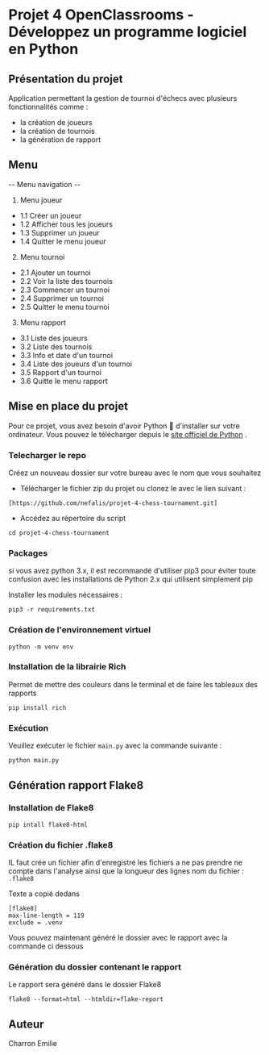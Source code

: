 # Projet 4 OpenClassrooms - Développez un programme logiciel en Python

## Présentation du projet 
Application permettant la gestion de tournoi d'échecs avec plusieurs fonctionnalités comme :
- la création de joueurs
- la création de tournois
- la génération de rapport 

## Menu
 -- Menu navigation --

1. Menu joueur
- 1.1 Créer un joueur
- 1.2 Afficher tous les joueurs
- 1.3 Supprimer un joueur
- 1.4 Quitter le menu joueur
2. Menu tournoi
- 2.1 Ajouter un tournoi
- 2.2 Voir la liste des tournois
- 2.3 Commencer un tournoi
- 2.4 Supprimer un tournoi
- 2.5 Quitter le menu tournoi
3. Menu rapport
- 3.1 Liste des joueurs
- 3.2 Liste des tournois
- 3.3 Info et date d'un tournoi
- 3.4 Liste des joueurs d'un tournoi
- 3.5 Rapport d'un tournoi
- 3.6 Quitte le menu rapport

## Mise en place du projet 
Pour ce projet, vous avez besoin d'avoir Python :snake: d'installer sur votre ordinateur.
Vous pouvez le télécharger depuis le [site officiel de Python](https://www.python.org/) .

### Telecharger le repo
Créez un nouveau dossier sur votre bureau avec le nom que vous souhaitez
 	
 - Télécharger le fichier zip du projet ou clonez le avec le lien suivant :
  
``` 
[https://github.com/nefalis/projet-4-chess-tournament.git]
``` 

- Accédez au répertoire du script 
``` 
cd projet-4-chess-tournament
 ```

### Packages

 si vous avez python 3.x, il est recommandé d'utiliser pip3 pour éviter toute confusion avec les installations de Python 2.x qui utilisent simplement pip

Installer les modules nécessaires :
``` 
pip3 -r requirements.txt
 ```
### Création de l'environnement virtuel
``` 
python -m venv env
 ```
### Installation de la librairie Rich
Permet de mettre des couleurs dans le terminal et de faire les tableaux des rapports
``` 
pip install rich
 ```

### Exécution
Veuillez exécuter le fichier `main.py` avec la commande suivante :
``` 
python main.py
```

## Génération rapport Flake8

### Installation de Flake8

``` 
pip intall flake8-html
 ```
### Création du fichier .flake8
IL faut crée un fichier afin d'enregistré les fichiers a ne pas prendre ne compte dans l'analyse ainsi que la longueur des lignes
nom du fichier :
 ``` .flake8 ```


Texte a copié dedans
``` 
[flake8]
max-line-length = 119
exclude = .venv
 ```

Vous pouvez maintenant généré le dossier avec le rapport avec la commande ci dessous

 ### Génération du dossier contenant le rapport
Le rapport sera généré dans le dossier Flake8

``` 
flake8 --format=html --htmldir=flake-report
 ```



## Auteur
Charron Emilie
